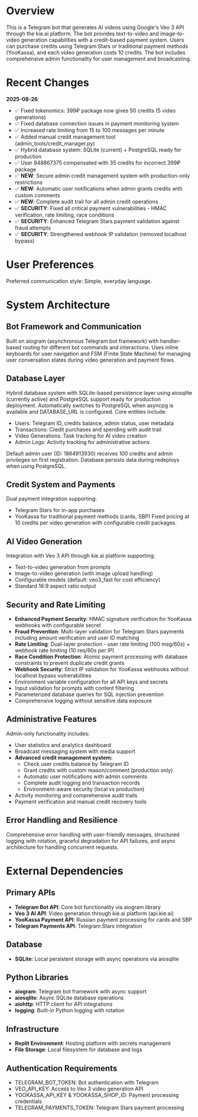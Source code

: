 # Overview

This is a Telegram bot that generates AI videos using Google's Veo 3 API through the kie.ai platform. The bot provides text-to-video and image-to-video generation capabilities with a credit-based payment system. Users can purchase credits using Telegram Stars or traditional payment methods (YooKassa), and each video generation costs 10 credits. The bot includes comprehensive admin functionality for user management and broadcasting.

# Recent Changes

**2025-08-26**: 
- ✅ Fixed tokenomics: 399₽ package now gives 50 credits (5 video generations)
- ✅ Fixed database connection issues in payment monitoring system
- ✅ Increased rate limiting from 15 to 100 messages per minute
- ✅ Added manual credit management tool (admin_tools/credit_manager.py)
- ✅ Hybrid database system: SQLite (current) + PostgreSQL ready for production
- ✅ User 848867375 compensated with 35 credits for incorrect 399₽ package
- ✅ **NEW**: Secure admin credit management system with production-only restrictions
- ✅ **NEW**: Automatic user notifications when admin grants credits with custom comments
- ✅ **NEW**: Complete audit trail for all admin credit operations
- ✅ **SECURITY**: Fixed all critical payment vulnerabilities - HMAC verification, rate limiting, race conditions
- ✅ **SECURITY**: Enhanced Telegram Stars payment validation against fraud attempts
- ✅ **SECURITY**: Strengthened webhook IP validation (removed localhost bypass)

# User Preferences

Preferred communication style: Simple, everyday language.

# System Architecture

## Bot Framework and Communication
Built on aiogram (asynchronous Telegram bot framework) with handler-based routing for different bot commands and interactions. Uses inline keyboards for user navigation and FSM (Finite State Machine) for managing user conversation states during video generation and payment flows.

## Database Layer
Hybrid database system with SQLite-based persistence layer using aiosqlite (currently active) and PostgreSQL support ready for production deployment. Automatically switches to PostgreSQL when asyncpg is available and DATABASE_URL is configured. Core entities include:
- Users: Telegram ID, credits balance, admin status, user metadata
- Transactions: Credit purchases and spending with audit trail
- Video Generations: Task tracking for AI video creation
- Admin Logs: Activity tracking for administrative actions

Default admin user (ID: 1864913930) receives 100 credits and admin privileges on first registration. Database persists data during redeploys when using PostgreSQL.

## Credit System and Payments
Dual payment integration supporting:
- Telegram Stars for in-app purchases
- YooKassa for traditional payment methods (cards, SBP)
Fixed pricing at 10 credits per video generation with configurable credit packages.

## AI Video Generation
Integration with Veo 3 API through kie.ai platform supporting:
- Text-to-video generation from prompts
- Image-to-video generation (with image upload handling)
- Configurable models (default: veo3_fast for cost efficiency)
- Standard 16:9 aspect ratio output

## Security and Rate Limiting
- **Enhanced Payment Security**: HMAC signature verification for YooKassa webhooks with configurable secret
- **Fraud Prevention**: Multi-layer validation for Telegram Stars payments including amount verification and user ID matching
- **Rate Limiting**: Dual-layer protection - user rate limiting (100 msg/60s) + webhook rate limiting (10 req/60s per IP)
- **Race Condition Protection**: Atomic payment processing with database constraints to prevent duplicate credit grants
- **Webhook Security**: Strict IP validation for YooKassa webhooks without localhost bypass vulnerabilities
- Environment variable configuration for all API keys and secrets
- Input validation for prompts with content filtering
- Parameterized database queries for SQL injection prevention
- Comprehensive logging without sensitive data exposure

## Administrative Features
Admin-only functionality includes:
- User statistics and analytics dashboard
- Broadcast messaging system with media support
- **Advanced credit management system:**
  - Check user credits balance by Telegram ID
  - Grant credits with custom reason/comment (production only)
  - Automatic user notifications with admin comments
  - Complete audit logging and transaction records
  - Environment-aware security (local vs production)
- Activity monitoring and comprehensive audit trails
- Payment verification and manual credit recovery tools

## Error Handling and Resilience
Comprehensive error handling with user-friendly messages, structured logging with rotation, graceful degradation for API failures, and async architecture for handling concurrent requests.

# External Dependencies

## Primary APIs
- **Telegram Bot API**: Core bot functionality via aiogram library
- **Veo 3 AI API**: Video generation through kie.ai platform (api.kie.ai)
- **YooKassa Payment API**: Russian payment processing for cards and SBP
- **Telegram Payments API**: Telegram Stars integration

## Database
- **SQLite**: Local persistent storage with async operations via aiosqlite

## Python Libraries
- **aiogram**: Telegram bot framework with async support
- **aiosqlite**: Async SQLite database operations
- **aiohttp**: HTTP client for API integrations
- **logging**: Built-in Python logging with rotation

## Infrastructure
- **Replit Environment**: Hosting platform with secrets management
- **File Storage**: Local filesystem for database and logs

## Authentication Requirements
- TELEGRAM_BOT_TOKEN: Bot authentication with Telegram
- VEO_API_KEY: Access to Veo 3 video generation API
- YOOKASSA_API_KEY & YOOKASSA_SHOP_ID: Payment processing credentials
- TELEGRAM_PAYMENTS_TOKEN: Telegram Stars payment processing